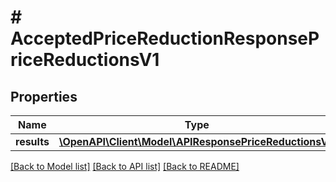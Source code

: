 # # AcceptedPriceReductionResponsePriceReductionsV1

## Properties

Name | Type | Description | Notes
------------ | ------------- | ------------- | -------------
**results** | [**\OpenAPI\Client\Model\APIResponsePriceReductionsV1**](APIResponsePriceReductionsV1.md) |  | [optional]

[[Back to Model list]](../../README.md#models) [[Back to API list]](../../README.md#endpoints) [[Back to README]](../../README.md)
